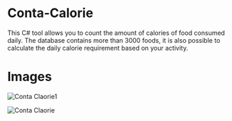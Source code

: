 # Conta-Calorie
This C# tool allows you to count the amount of calories of food consumed daily. The database contains more than 3000 foods, it is also  possible to calculate the daily calorie requirement based on your activity.

# Images

![Conta Claorie1](https://user-images.githubusercontent.com/54840154/96631461-a72ec300-1316-11eb-995c-7bb1c8c67ae5.PNG)

![Conta Claorie](https://user-images.githubusercontent.com/54840154/96631086-2a9be480-1316-11eb-9e1b-3a81728d2b92.PNG)

